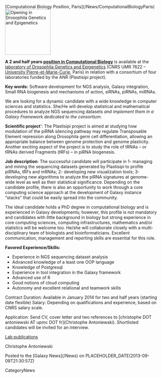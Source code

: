 <div class='newsItemHeader'>[Computational Biology Position, Paris](/News/ComputationalBiologyParis)</div>

<div class='right'><a href='http://drosophile.org/GEDlab/?page_id=760'><img src='/Images/Logos/DrosophileLogo.jpg' alt='Opening in Drosophila Genetics and Epigenetics' width="150" /></a></div>

**A 2 and half years [position in Computational Biology](http://drosophile.org/GEDlab/?page_id=760)** is available at the [laboratory of Drosophila Genetics and Epigenetics](http://drosophile.org/) (CNRS UMR 7622 – [University Pierre-et-Marie-Curie](http://www.upmc.fr/en/index.html), Paris) in relation with a consortium of four laboratories funded by the ANR (Plastisipi project).

**Key words:** Software development for NGS analysis, Galaxy integration, Small RNA biogenesis and mechanisms of action, siRNAs, piRNAs, miRNAs.

We are looking for a dynamic candidate with a wide knowledge in computer sciences and statistics. She/He will develop statistical and mathematical procedures to analyze NGS sequencing datasets *and implement them in a Galaxy Framework dedicated to the consortium.*

**Scientific project**': The Plastisipi project is aimed at studying how modulation of the piRNA silencing pathway may regulate Transposable Element repression along Drosophila germ cell differentiation, allowing an appropriate balance between genome protection and genome plasticity. Another exciting aspect of the project is to study the role of tRNAs – or tRNAs derived Fragments (tRFs) – in piRNA biogenesis.

**Job description**: The successful candidate will participate in 1- managing and mining the sequencing datasets generated by Plastisipi to profile piRNAs, tRFs and mRNAs; 2- developing new visualization tools; 3- developing new algorithms to analyze the piRNA signatures at genome-wide level as well as their statistical significance. Depending on the candidate profile, there is also an opportunity to work through a core computing science approach at the development of Galaxy instance “stacks” that could be easily spread into the community.

The ideal candidate holds a PhD degree in computational biology and is experienced in Galaxy developments; however, this profile is not mandatory and candidates with little background in biology but strong experience in core computing sciences, computing infrastructures, mathematics and/or statistics will be welcome too. He/she will collaborate closely with a multi-disciplinary team of biologists and bioinformaticians. Excellent communication, management and reporting skills are essential for this role.

**Favored Experience/Skills:**
* Experience in NGS sequencing dataset analysis
* Advanced knowledge of a least one OOP language
* Knowledge of Postgresql
* Experience in tool integration in the Galaxy framework
* Advanced use of R
* Good notions of cloud computing
* Autonomy and excellent relational and teamwork skills

Contract Duration: Available in January 2014 for two and half years (starting date flexible)
Salary: Depending on qualifications and experience, based on CNRS salary scale.

Application: Send CV, cover letter and two references to [christophe DOT antoniewski AT upmc DOT fr](Christophe Antoniewski).  Shortlisted candidates will be invited for an interview.

[Lab publications](http://drosophile.org/?page_id=92)
 
Christophe Antoniewski

<div class='newsItemFooter'>Posted to the [Galaxy News](/News) on PLACEHOLDER_DATE(2013-09-09T21:30:57Z)</div>

CategoryNews
